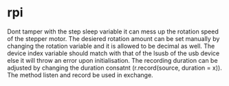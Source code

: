 # rpi
Dont tamper with the step sleep variable it can mess up the rotation speed of the stepper motor.
The desiered rotation amount can be set manually by changing the rotation variable and it is allowed to be decimal as well.
The device index variable should match with that of the lsusb of the usb device else it will throw an error upon initialisation.
The recording duration can be adjusted by changing the duration consatnt (r.record(source, duration = x)).
The method listen and record be used in exchange.
